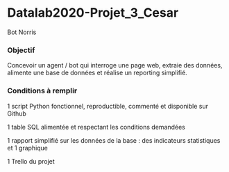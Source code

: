 # Datalab2020-Projet_3_Cesar
Bot Norris

### Objectif

Concevoir un agent / bot qui interroge une page web, extraie des données, alimente une base de données et réalise un reporting simplifié.

### Conditions à remplir

1 script Python fonctionnel, reproductible, commenté et disponible sur Github

1 table SQL alimentée et respectant les conditions demandées

1 rapport simplifié sur les données de la base : des indicateurs statistiques et 1 graphique

1 Trello du projet
